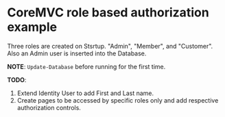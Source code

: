﻿# CoreMVC role based authorization example

Three roles are created on Stsrtup. "Admin", "Member", and "Customer". 
Also an Admin user is inserted into the Database. 

**NOTE**: ```Update-Database``` before running for the first time.

**TODO**:
1. Extend Identity User to add First and Last name.
1. Create pages to be accessed by specific roles only and add respective authorization controls.